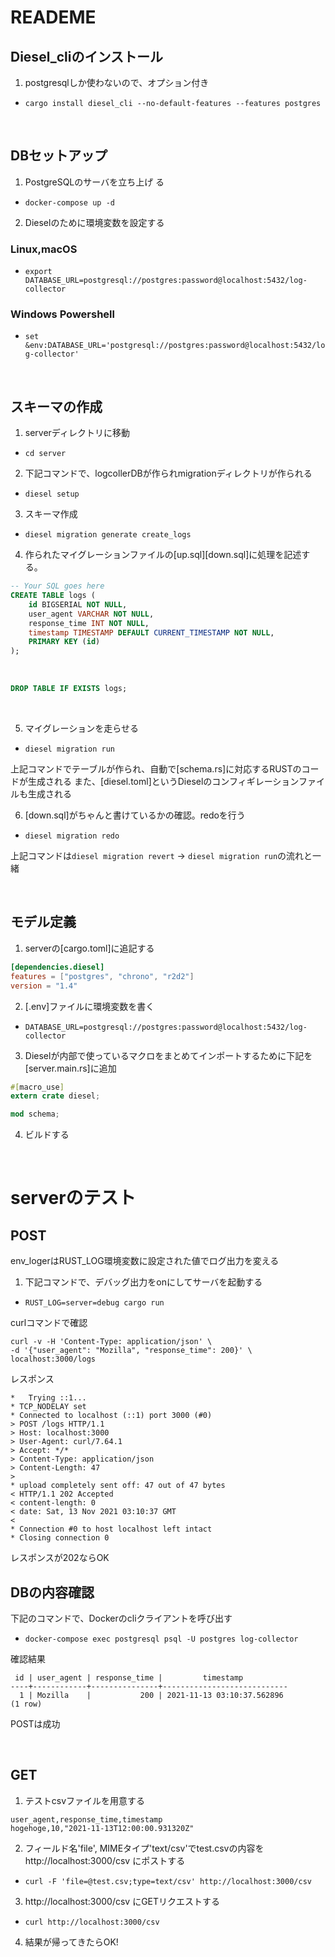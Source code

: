 # READEME

## Diesel_cliのインストール

1. postgresqlしか使わないので、オプション付き

- `cargo install diesel_cli --no-default-features --features postgres`

<br>

## DBセットアップ
1. PostgreSQLのサーバを立ち上げ
る

- `docker-compose up -d`

2. Dieselのために環境変数を設定する

### Linux,macOS

- `export DATABASE_URL=postgresql://postgres:password@localhost:5432/log-collector`

### Windows Powershell

- `set &env:DATABASE_URL='postgresql://postgres:password@localhost:5432/log-collector'`

<br>

## スキーマの作成

1. serverディレクトリに移動

- `cd server`

2. 下記コマンドで、logcollerDBが作られmigrationディレクトリが作られる

- `diesel setup`

3. スキーマ作成

- `diesel migration generate create_logs`

4. 作られたマイグレーションファイルの[up.sql][down.sql]に処理を記述する。

```sql:up.sql
-- Your SQL goes here
CREATE TABLE logs (
    id BIGSERIAL NOT NULL,
    user_agent VARCHAR NOT NULL,
    response_time INT NOT NULL,
    timestamp TIMESTAMP DEFAULT CURRENT_TIMESTAMP NOT NULL,
    PRIMARY KEY (id)
);
```

<br>

```sql:down.sql
DROP TABLE IF EXISTS logs;
```

<br>

5. マイグレーションを走らせる

- `diesel migration run`

上記コマンドでテーブルが作られ、自動で[schema.rs]に対応するRUSTのコードが生成される
また、[diesel.toml]というDieselのコンフィギレーションファイルも生成される

6. [down.sql]がちゃんと書けているかの確認。redoを行う

- `diesel migration redo`

上記コマンドは`diesel migration revert` -> `diesel migration run`の流れと一緒

<br>

## モデル定義

1. serverの[cargo.toml]に追記する

```toml:server/Cargo.toml
[dependencies.diesel]
features = ["postgres", "chrono", "r2d2"]
version = "1.4"
```

2. [.env]ファイルに環境変数を書く

- `DATABASE_URL=postgresql://postgres:password@localhost:5432/log-collector`

3. Dieselが内部で使っているマクロをまとめてインポートするために下記を[server.main.rs]に追加

```rust:server/main.rs
#[macro_use]
extern crate diesel;
```

```rust:server/main.rs
mod schema;
```

4. ビルドする

<br>

# serverのテスト

## POST

env_logerはRUST_LOG環境変数に設定された値でログ出力を変える

1. 下記コマンドで、デバッグ出力をonにしてサーバを起動する

- `RUST_LOG=server=debug cargo run`

curlコマンドで確認

```
curl -v -H 'Content-Type: application/json' \
-d '{"user_agent": "Mozilla", "response_time": 200}' \
localhost:3000/logs
```

レスポンス

```
*   Trying ::1...
* TCP_NODELAY set
* Connected to localhost (::1) port 3000 (#0)
> POST /logs HTTP/1.1
> Host: localhost:3000
> User-Agent: curl/7.64.1
> Accept: */*
> Content-Type: application/json
> Content-Length: 47
> 
* upload completely sent off: 47 out of 47 bytes
< HTTP/1.1 202 Accepted
< content-length: 0
< date: Sat, 13 Nov 2021 03:10:37 GMT
< 
* Connection #0 to host localhost left intact
* Closing connection 0
```

レスポンスが202ならOK

## DBの内容確認

下記のコマンドで、Dockerのcliクライアントを呼び出す

- `docker-compose exec postgresql psql -U postgres log-collector`

確認結果

```
 id | user_agent | response_time |         timestamp          
----+------------+---------------+----------------------------
  1 | Mozilla    |           200 | 2021-11-13 03:10:37.562896
(1 row)
```

POSTは成功

<br>

## GET

1. テストcsvファイルを用意する

```csv:test.csv
user_agent,response_time,timestamp
hogehoge,10,"2021-11-13T12:00:00.931320Z"
```

2. フィールド名'file', MIMEタイプ'text/csv'でtest.csvの内容をhttp://localhost:3000/csv にポストする

- `curl -F 'file=@test.csv;type=text/csv' http://localhost:3000/csv`

3. http://localhost:3000/csv にGETリクエストする

- `curl http://localhost:3000/csv`

4. 結果が帰ってきたらOK!